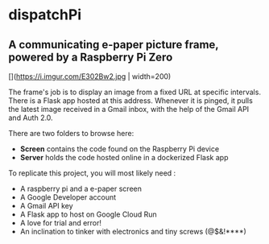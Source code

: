 # dispatchPi
## A communicating e-paper picture frame, powered by a Raspberry Pi Zero


[](https://i.imgur.com/E302Bw2.jpg | width=200)

The frame's job is to display an image from a fixed URL at specific intervals. There is a Flask app hosted at this address. Whenever it is pinged, it pulls the latest image received in a Gmail inbox, with the help of the Gmail API and Auth 2.0.

There are two folders to browse here:

- **Screen** contains the code found on the Raspberry Pi device
- **Server** holds the code hosted online in a dockerized Flask app 

To replicate this project, you will most likely need : 

- A raspberry pi and a e-paper screen
- A Google Developer account
- A Gmail API key
- A Flask app to host on Google Cloud Run
- A love for trial and error! 
- An inclination to tinker with electronics and tiny screws (@$&!****)
